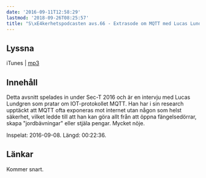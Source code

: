```yaml
---
date: '2016-09-11T12:58:29'
lastmod: '2018-09-26T08:25:57'
title: "S\xE4kerhetspodcasten avs.66 - Extrasode om MQTT med Lucas Lundgren"
---
```

## Lyssna

iTunes \| [mp3](http://traffic.libsyn.com/sakerhetspodcasten/Sec-T_0x09_Lucas_Lundgren_-_MQTT.mp3) 

## Innehåll

Detta avsnitt spelades in under Sec-T 2016 och är en intervju med Lucas Lundgren
som pratar om IOT-protokollet MQTT. Han har i sin research upptäckt att MQTT ofta
exponeras mot internet utan någon som helst säkerhet, vilket ledde till att han kan
göra allt från att öppna fängelsedörrar, skapa "jordbävningar" eller stjäla pengar. Mycket nöje.


Inspelat: 2016-09-08. Längd: 00:22:36.


## Länkar

Kommer snart.
